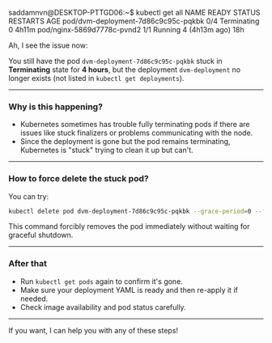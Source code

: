 saddamnvn@DESKTOP-PTTGD06:~$ kubectl get all
NAME                                  READY   STATUS        RESTARTS        AGE
pod/dvm-deployment-7d86c9c95c-pqkbk   0/4     Terminating   0               4h11m
pod/nginx-5869d7778c-pvnd2            1/1     Running       4 (4h13m ago)   18h



Ah, I see the issue now:

You still have the pod `dvm-deployment-7d86c9c95c-pqkbk` stuck in **Terminating** state for **4 hours**, but the deployment `dvm-deployment` no longer exists (not listed in `kubectl get deployments`).

---

### Why is this happening?

* Kubernetes sometimes has trouble fully terminating pods if there are issues like stuck finalizers or problems communicating with the node.
* Since the deployment is gone but the pod remains terminating, Kubernetes is "stuck" trying to clean it up but can't.

---

### How to force delete the stuck pod?

You can try:

```bash
kubectl delete pod dvm-deployment-7d86c9c95c-pqkbk --grace-period=0 --force
```

This command forcibly removes the pod immediately without waiting for graceful shutdown.

---

### After that

* Run `kubectl get pods` again to confirm it's gone.
* Make sure your deployment YAML is ready and then re-apply it if needed.
* Check image availability and pod status carefully.

---

If you want, I can help you with any of these steps!
